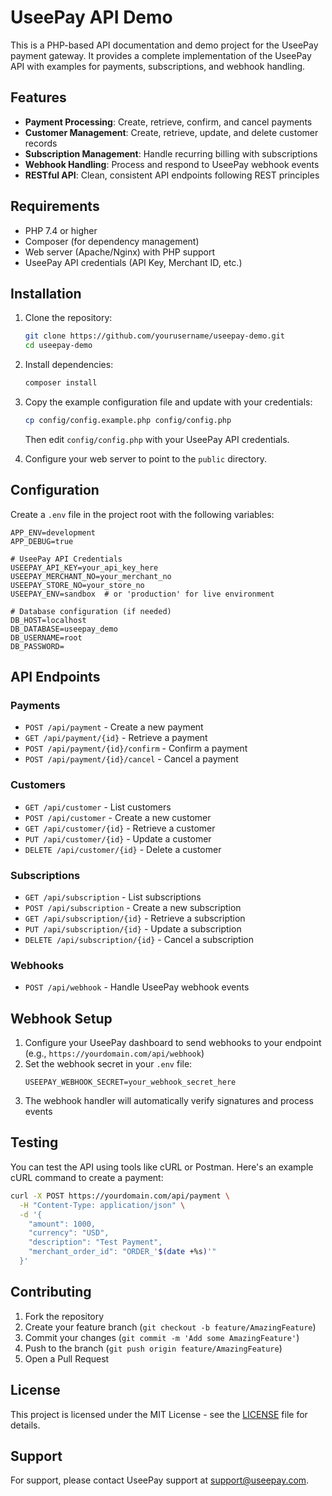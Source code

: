 # UseePay API Demo

This is a PHP-based API documentation and demo project for the UseePay payment gateway. It provides a complete implementation of the UseePay API with examples for payments, subscriptions, and webhook handling.

## Features

- **Payment Processing**: Create, retrieve, confirm, and cancel payments
- **Customer Management**: Create, retrieve, update, and delete customer records
- **Subscription Management**: Handle recurring billing with subscriptions
- **Webhook Handling**: Process and respond to UseePay webhook events
- **RESTful API**: Clean, consistent API endpoints following REST principles

## Requirements

- PHP 7.4 or higher
- Composer (for dependency management)
- Web server (Apache/Nginx) with PHP support
- UseePay API credentials (API Key, Merchant ID, etc.)

## Installation

1. Clone the repository:
   ```bash
   git clone https://github.com/yourusername/useepay-demo.git
   cd useepay-demo
   ```

2. Install dependencies:
   ```bash
   composer install
   ```

3. Copy the example configuration file and update with your credentials:
   ```bash
   cp config/config.example.php config/config.php
   ```
   Then edit `config/config.php` with your UseePay API credentials.

4. Configure your web server to point to the `public` directory.

## Configuration

Create a `.env` file in the project root with the following variables:

```
APP_ENV=development
APP_DEBUG=true

# UseePay API Credentials
USEEPAY_API_KEY=your_api_key_here
USEEPAY_MERCHANT_NO=your_merchant_no
USEEPAY_STORE_NO=your_store_no
USEEPAY_ENV=sandbox  # or 'production' for live environment

# Database configuration (if needed)
DB_HOST=localhost
DB_DATABASE=useepay_demo
DB_USERNAME=root
DB_PASSWORD=
```

## API Endpoints

### Payments

- `POST /api/payment` - Create a new payment
- `GET /api/payment/{id}` - Retrieve a payment
- `POST /api/payment/{id}/confirm` - Confirm a payment
- `POST /api/payment/{id}/cancel` - Cancel a payment

### Customers

- `GET /api/customer` - List customers
- `POST /api/customer` - Create a new customer
- `GET /api/customer/{id}` - Retrieve a customer
- `PUT /api/customer/{id}` - Update a customer
- `DELETE /api/customer/{id}` - Delete a customer

### Subscriptions

- `GET /api/subscription` - List subscriptions
- `POST /api/subscription` - Create a new subscription
- `GET /api/subscription/{id}` - Retrieve a subscription
- `PUT /api/subscription/{id}` - Update a subscription
- `DELETE /api/subscription/{id}` - Cancel a subscription

### Webhooks

- `POST /api/webhook` - Handle UseePay webhook events

## Webhook Setup

1. Configure your UseePay dashboard to send webhooks to your endpoint (e.g., `https://yourdomain.com/api/webhook`)
2. Set the webhook secret in your `.env` file:
   ```
   USEEPAY_WEBHOOK_SECRET=your_webhook_secret_here
   ```
3. The webhook handler will automatically verify signatures and process events

## Testing

You can test the API using tools like cURL or Postman. Here's an example cURL command to create a payment:

```bash
curl -X POST https://yourdomain.com/api/payment \
  -H "Content-Type: application/json" \
  -d '{
    "amount": 1000,
    "currency": "USD",
    "description": "Test Payment",
    "merchant_order_id": "ORDER_'$(date +%s)'"
  }'
```

## Contributing

1. Fork the repository
2. Create your feature branch (`git checkout -b feature/AmazingFeature`)
3. Commit your changes (`git commit -m 'Add some AmazingFeature'`)
4. Push to the branch (`git push origin feature/AmazingFeature`)
5. Open a Pull Request

## License

This project is licensed under the MIT License - see the [LICENSE](LICENSE) file for details.

## Support

For support, please contact UseePay support at support@useepay.com.
